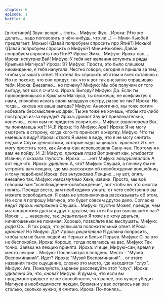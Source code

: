 ```yaml
---
chapter: 6
episode: 1
battle: 4
---
```

[в гостиной]
Звук: всюрп... глоть...
Мифую: Фух...
Ироха: (Что же делать... надо поговорить о чём-нибудь, что ли...)
-- Мини-Кьюбей предлагает: Мокью! (Давай попробуем спросить про Ятиё?) Мокью! (Давай попробуем спросить о Мифую?)
Мини-Кьюбей: Давай попробуем спросить про Ятиё?
Ироха: Эмм...
Мифую: Ироха-сан, ...
Ироха: *испугана* Вай!
Мифую: У тебя нет желания вступить в ряды Крыльев Магиуса?
Ироха: Э?
Мифую: Прости, это было слишком неожиданно, я тебя напугала. Честно говоря, сегодня я пришла за тем, чтобы услышать ответ. Я хотела бы спросить об этом и всех остальных. Но не похоже, что они придут, так что я вот так внезапно спрашиваю тебя.
Ироха: Внезапно... но почему?
Мифую: Мы обе получим от того выгоду, вот как я считаю.
Ироха: Выгоду?
Мифую: Да. Если ты присоединишься к Крыльям Магиуса, ты сможешь, не конфликтуя с нами, спокойно искать свою младшую сестру, разве не так?
Ироха: Но тогда... какова же ваша выгода?
Мифую: Аналогично, мы тоже хотим избежать бессмысленных драк. Ты же тоже не хочешь, чтобы кто-либо пострадал из-за ерунды?
Ироха: *думает* Звучит привлекательно, конечно... если нам не придется ссориться...
Мифую: *взволнована* Вот, ты понимаешь же?!
!4_1!
Ироха: Но
Мифую: Ара?
Ироха: Я не могу смотреть в сторону, когда кого-то приносят в жертву.
Мифую: Что ты имеешь в виду?
Ироха: *строго* Я имею в виду, что я не могу считать ведьм и Слухи ценностями, которые надо защищать. *краснеет* И я не могу простить того, как Алина-сан использовала Сану-чан. Поэтому я к вам не пойду.
!4_2!
Мифую: *прикрыв глаза* Вот значит как. *улыбается* Извини, я сказала глупость.
Ироха: .......нет
Мифую: *воодушевилась* А, вот еще что.
Ироха: *удивлена* А, что?
Мифую: Слушай, а почему бы не устроить вам лекцию, где мы расскажем об освобождении волшебниц и тому подобном!
Ироха: *без энтузиазма* Лекцию... ну вот, опять внезапно так.
Мифую: *невозмутимо* Хехе, извини. Просто, мы всё говорим вам "освобождение-освобождение", вот чтобы вы это смогли понять. Прежде всего, вам необходимо узнать, от чего собственно вы можете освободиться. Я сама не уполномочена рассказывать об этом. Но если я попрошу Магиуса, это будет совсем другое дело. Согласна ведь?
Ироха: *напряжена* Слушай...
Мифую: *грустно* Может, прежде, чем мы продолжим драться друг с другом, вы хотя бы раз выслушаете нас?
Ироха: .......наверное, так. *решительно* Я тоже не хочу драться, ничегошеньки не понимая. Хорошо, позвольте вас выслушать.
Мифую: *рада* Оо... Я так рада, что услышала положительный ответ.
ИРоха: *краснеет* Но
Мифую: Да?
Ироха: *решительно* Я должна попросить, чтобы там не было людей из Черных и Белых Перьев.
Мифую: О, за это не беспокойся.
Ироха: Хорошо, тогда полагаюсь на вас.
Мифую: Так точно. Заявка на лекцию принята.
Ироха: И еще, Мифую-сан, время и место лекции...
Мифую: Послезавтра в полдень. Место - "Музей Воспоминаний". Идет?
Ироха: "Музей Воспоминаний"... от этого названия такое ощущение, словно это место, где находится "слух".
Мифую: Ага. Пожалуйста, заранее расследуйте этот "слух".
Ироха: *удивлена* Ээ, что, снова?
Мифую: Я думаю, что если вы продемонстрируете те же способности, что ранее, это лучше убедит Магиуса в необходимости лекции. Времени у вас осталось как раз столько, сколько нужно, я считаю.
Ироха: По-поняла...
